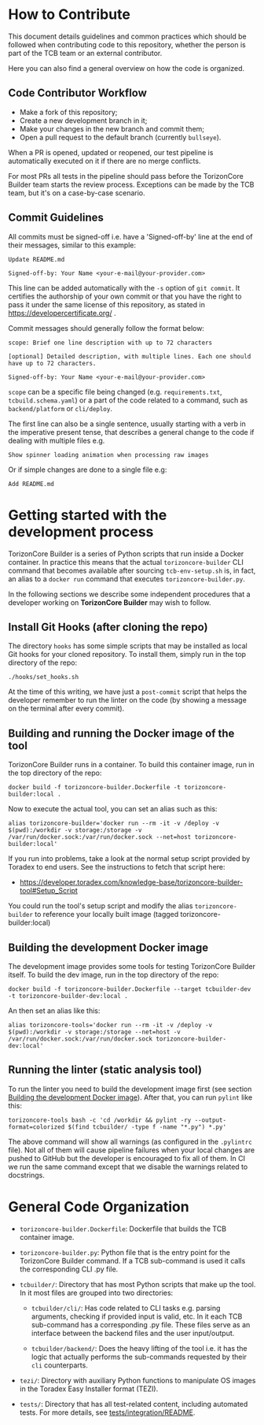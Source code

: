 # How to Contribute

This document details guidelines and common practices which should be followed when contributing code to this repository, whether the person is part of the TCB team or an external contributor.

Here you can also find a general overview on how the code is organized.

## Code Contributor Workflow

- Make a fork of this repository;
- Create a new development branch in it;
- Make your changes in the new branch and commit them;
- Open a pull request to the default branch (currently `bullseye`).

When a PR is opened, updated or reopened, our test pipeline is automatically executed on it if there are no merge conflicts.

For most PRs all tests in the pipeline should pass before the TorizonCore Builder team starts the review process. Exceptions can be made by the TCB team, but it's on a case-by-case scenario.

## Commit Guidelines

All commits must be signed-off i.e. have a 'Signed-off-by' line at the end of their messages, similar to this example:

```
Update README.md

Signed-off-by: Your Name <your-e-mail@your-provider.com>
```

This line can be added automatically with the `-s` option of `git commit`. It certifies the authorship of your own commit or that you have the right to pass it under the same license of this repository, as stated in https://developercertificate.org/ .

Commit messages should generally follow the format below:

```
scope: Brief one line description with up to 72 characters

[optional] Detailed description, with multiple lines. Each one should
have up to 72 characters.

Signed-off-by: Your Name <your-e-mail@your-provider.com>
```

`scope` can be a specific file being changed (e.g. `requirements.txt`, `tcbuild.schema.yaml`) or a part of the code related to a command, such as `backend/platform` or `cli/deploy`.

The first line can also be a single sentence, usually starting with a verb in the imperative present tense, that describes a general change to the code if dealing with multiple files e.g.

```
Show spinner loading animation when processing raw images
```

Or if simple changes are done to a single file e.g:

```
Add README.md
```


# Getting started with the development process

TorizonCore Builder is a series of Python scripts that run inside a Docker container. In practice this means that the actual `torizoncore-builder` CLI command that becomes available after sourcing `tcb-env-setup.sh` is, in fact, an alias to a `docker run` command that executes `torizoncore-builder.py`.

In the following sections we describe some independent procedures that a developer working on **TorizonCore Builder** may wish to follow.

## Install Git Hooks (after cloning the repo)

The directory `hooks` has some simple scripts that may be installed as local Git hooks for your cloned repository. To install them, simply run in the top directory of the repo:

```
./hooks/set_hooks.sh
```

At the time of this writing, we have just a `post-commit` script that helps the developer remember to run the linter on the code (by showing a message on the terminal after every commit).

## Building and running the Docker image of the tool

TorizonCore Builder runs in a container. To build this container image, run in the top directory of the repo:

```
docker build -f torizoncore-builder.Dockerfile -t torizoncore-builder:local .
```

Now to execute the actual tool, you can set an alias such as this:

```
alias torizoncore-builder='docker run --rm -it -v /deploy -v $(pwd):/workdir -v storage:/storage -v /var/run/docker.sock:/var/run/docker.sock --net=host torizoncore-builder:local'
```

If you run into problems, take a look at the normal setup script provided by Toradex to end users. See the instructions to fetch that script here:

- https://developer.toradex.com/knowledge-base/torizoncore-builder-tool#Setup_Script

You could run the tool's setup script and modify the alias `torizoncore-builder` to reference your locally built image (tagged torizoncore-builder:local)

## Building the development Docker image<a name="build-dev-image"></a>

The development image provides some tools for testing TorizonCore Builder
itself. To build the dev image, run in the top directory of the repo:

```
docker build -f torizoncore-builder.Dockerfile --target tcbuilder-dev -t torizoncore-builder-dev:local .
```

An then set an alias like this:

```
alias torizoncore-tools='docker run --rm -it -v /deploy -v $(pwd):/workdir -v storage:/storage --net=host -v /var/run/docker.sock:/var/run/docker.sock torizoncore-builder-dev:local'
```

## Running the linter (static analysis tool)

To run the linter you need to build the development image first (see section [Building the development Docker image](#build-dev-image)). After that, you can run `pylint` like this:

```
torizoncore-tools bash -c 'cd /workdir && pylint -ry --output-format=colorized $(find tcbuilder/ -type f -name "*.py") *.py'
```

The above command will show all warnings (as configured in the `.pylintrc` file). Not all of them will cause pipeline failures when your local changes are pushed to GitHub but the developer is encouraged to fix all of them. In CI we run the same command except that we disable the warnings related to docstrings.


# General Code Organization

- `torizoncore-builder.Dockerfile`: Dockerfile that builds the TCB container image.

- `torizoncore-builder.py`: Python file that is the entry point for the TorizonCore Builder command. If a TCB sub-command is used it calls the corresponding CLI .py file.

- `tcbuilder/`: Directory that has most Python scripts that make up the tool. In it most files are grouped into two directories:

  - `tcbuilder/cli/`: Has code related to CLI tasks e.g. parsing arguments, checking if provided input is valid, etc. In it each TCB sub-command has a corresponding .py file. These files serve as an interface between the backend files and the user input/output.

  - `tcbuilder/backend/`: Does the heavy lifting of the tool i.e. it has the logic that actually performs the sub-commands requested by their `cli` counterparts.

- `tezi/`: Directory with auxiliary Python functions to manipulate OS images in the Toradex Easy Installer format (TEZI).

- `tests/`: Directory that has all test-related content, including automated tests. For more details, see [tests/integration/README](tests/integration/README).

